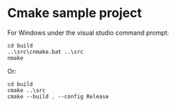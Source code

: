# Cmake sample project #

For Windows under the visual studio command prompt:
```
cd build
..\src\cnmake.bat ..\src
nmake
```

Or:
```
cd build
cmake ..\src
cmake --build . --config Release
```
  
